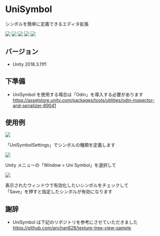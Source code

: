 # UniSymbol

シンボルを簡単に定義できるエディタ拡張

[![](https://img.shields.io/github/release/baba-s/uni-symbol.svg?label=latest%20version)](https://github.com/baba-s/uni-symbol/releases)
[![](https://img.shields.io/github/release-date/baba-s/uni-symbol.svg)](https://github.com/baba-s/uni-symbol/releases)
![](https://img.shields.io/badge/Unity-2018.3%2B-red.svg)
![](https://img.shields.io/badge/.NET-4.x-orange.svg)
[![](https://img.shields.io/github/license/baba-s/uni-symbol.svg)](https://github.com/baba-s/uni-symbol/blob/master/LICENSE)

## バージョン

- Unity 2018.3.11f1

## 下準備

- UniSymbol を使用する場合は「Odin」を導入する必要があります  
https://assetstore.unity.com/packages/tools/utilities/odin-inspector-and-serializer-89041  

## 使用例

![](https://cdn-ak.f.st-hatena.com/images/fotolife/b/baba_s/20190430/20190430162632.png)

「UniSymbolSettings」でシンボルの種類を定義します  

![](https://cdn-ak.f.st-hatena.com/images/fotolife/b/baba_s/20190430/20190430162720.png)

Unity メニューの「Window > Uni Symbol」を選択して  

![](https://cdn-ak.f.st-hatena.com/images/fotolife/b/baba_s/20190430/20190430162635.png)

表示されたウィンドウで有効化したいシンボルをチェックして  
「Save」を押すと指定したシンボルが有効になります  

## 謝辞

- UniSymbol は下記のリポジトリを参考にさせていただきました  
https://github.com/anchan828/texture-tree-view-sample  